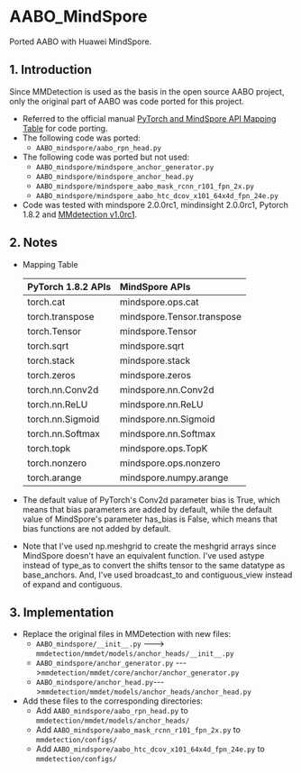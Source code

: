 # AABO_MindSpore
Ported AABO with Huawei MindSpore.

## 1. Introduction
Since MMDetection is used as the basis in the open source AABO project, only the original part of AABO was code ported for this project.
- Referred to the official manual [PyTorch and MindSpore API Mapping Table](https://www.mindspore.cn/docs/en/r2.0.0-alpha/note/api_mapping/pytorch_api_mapping.html) for code porting.
- The following code was ported:
  - `AABO_mindspore/aabo_rpn_head.py`
- The following code was ported but not used:
  - `AABO_mindspore/mindspore_anchor_generator.py`
  - `AABO_mindspore/mindspore_anchor_head.py`
  - `AABO_mindspore/mindspore_aabo_mask_rcnn_r101_fpn_2x.py`
  - `AABO_mindspore/mindspore_aabo_htc_dcov_x101_64x4d_fpn_24e.py`
- Code was tested with mindspore 2.0.0rc1, mindinsight 2.0.0rc1, Pytorch 1.8.2 and [MMdetection v1.0rc1](https://github.com/open-mmlab/mmdetection/tree/v1.0rc1).

## 2. Notes
- Mapping Table

  |  PyTorch 1.8.2 APIs   | MindSpore APIs |
  |  :----  | :----  |
  | torch.cat  | mindspore.ops.cat |
  | torch.transpose  | mindspore.Tensor.transpose |
  | torch.Tensor  | mindspore.Tensor |
  | torch.sqrt  | mindspore.sqrt |
  | torch.stack  | mindspore.stack |
  | torch.zeros  | mindspore.zeros |
  | torch.nn.Conv2d  | mindspore.nn.Conv2d |
  | torch.nn.ReLU  | mindspore.nn.ReLU |
  | torch.nn.Sigmoid  | mindspore.nn.Sigmoid |
  | torch.nn.Softmax  | mindspore.nn.Softmax |
  | torch.topk  | mindspore.ops.TopK |
  | torch.nonzero  | mindspore.ops.nonzero |
  | torch.arange  | mindspore.numpy.arange |

- The default value of PyTorch's Conv2d parameter bias is True, which means that bias parameters are added by default, while the default value of MindSpore's parameter has_bias is False, which means that bias functions are not added by default.

- Note that I've used np.meshgrid to create the meshgrid arrays since MindSpore doesn't have an equivalent function. I've used astype instead of type_as to convert the shifts tensor to the same datatype as base_anchors. And, I've used broadcast_to and contiguous_view instead of expand and contiguous.

## 3. Implementation
- Replace the original files in MMDetection with  new files:
  - `AABO_mindspore/__init__.py` ---> `mmdetection/mmdet/models/anchor_heads/__init__.py`  
  - `AABO_mindspore/anchor_generator.py` --->`mmdetection/mmdet/core/anchor/anchor_generator.py`
  - `AABO_mindspore/anchor_head.py`--->`mmdetection/mmdet/models/anchor_heads/anchor_head.py`
- Add these files to the corresponding directories:
  - Add `AABO_mindspore/aabo_rpn_head.py` to `mmdetection/mmdet/models/anchor_heads/`
  - Add `AABO_mindspore/aabo_mask_rcnn_r101_fpn_2x.py` to `mmdetection/configs/`
  - Add `AABO_mindspore/aabo_htc_dcov_x101_64x4d_fpn_24e.py` to `mmdetection/configs/`
